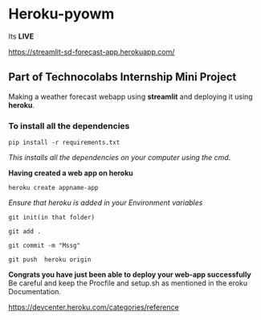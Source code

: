 # Heroku-pyowm

Its **LIVE**

https://streamlit-sd-forecast-app.herokuapp.com/

## Part of Technocolabs Internship Mini Project
Making a weather forecast webapp using **streamlit** and deploying it using **heroku**.

### To install all the dependencies

```terminal
pip install -r requirements.txt
```
*This installs all the dependencies on your computer using the cmd.*

**Having created a web app on heroku**
```terminal
heroku create appname-app
```
*Ensure that heroku is added in your Environment variables*

```terminal
git init(in that folder)
```
```terminal
git add .
```
```terminal
git commit -m "Mssg"
```
```terminal
git push  heroku origin
```
**Congrats you have just been able to deploy your web-app successfully**
Be careful and keep the Procfile and setup.sh as mentioned in the eroku Documentation.

https://devcenter.heroku.com/categories/reference

